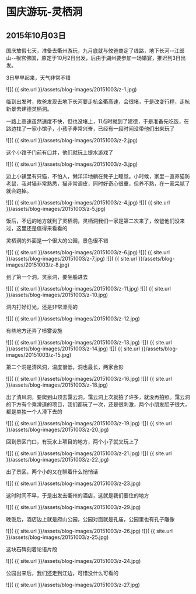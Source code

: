 国庆游玩-灵栖洞
=======================

2015年10月03日
-----------------------
国庆放假七天，准备去衢州游玩，九月底就与攸爸商定了线路，地下长河--江郎山--根宫佛国，原定于10月2日出发，后由于湖州要参加一场婚宴，推迟到3日出发。

3日早早起来，天气非常不错

![]( {{ site.url }}/assets/blog-images/20151003/z-1.jpg)

临到出发时，攸爸发现去地下长河要走杭金衢高速，会很堵，于是改变行程，走杭新景去建德灵栖洞。

一路上高速虽然速度不快，但也没堵上，11点时就到了建德，于是准备先吃饭，在路边找了一家小馆子，小孩子非常兴奋，已经有一段时间没带他们出来玩了

![]( {{ site.url }}/assets/blog-images/20151003/z-2.jpg)

这个小馆子门前有口井，他们就玩上提水游戏了

![]( {{ site.url }}/assets/blog-images/20151003/z-3.jpg)

边上小铺里有只猫，不怕人，懒洋洋地躺在凳子上睡觉。小时候，家里一直养猫防老鼠，我对猫非常熟悉，猫非常调皮，同时好奇心很重，但养不熟，在一家呆腻了就会跑掉。

![]( {{ site.url }}/assets/blog-images/20151003/z-4.jpg)
![]( {{ site.url }}/assets/blog-images/20151003/z-5.jpg)

饭后，不远的地方就到了灵栖洞，灵栖洞我们一家是第二次来了，攸爸他们没来过，这里还是值得来看看的

灵栖洞的外面是一个很大的公园，景色很不错

![]( {{ site.url }}/assets/blog-images/20151003/z-6.jpg)
![]( {{ site.url }}/assets/blog-images/20151003/z-7.jpg)
![]( {{ site.url }}/assets/blog-images/20151003/z-8.jpg)

到了第一个洞，灵泉洞，要坐船进去

![]( {{ site.url }}/assets/blog-images/20151003/z-11.jpg)
![]( {{ site.url }}/assets/blog-images/20151003/z-10.jpg)

洞内打好灯光，还是非常漂亮的

![]( {{ site.url }}/assets/blog-images/20151003/z-12.jpg)

有些地方还弄了喷雾设施

![]( {{ site.url }}/assets/blog-images/20151003/z-13.jpg)
![]( {{ site.url }}/assets/blog-images/20151003/z-14.jpg)
![]( {{ site.url }}/assets/blog-images/20151003/z-15.jpg)

第二个洞是清风洞，温度很低，洞也最长，两家合影

![]( {{ site.url }}/assets/blog-images/20151003/z-16.jpg)
![]( {{ site.url }}/assets/blog-images/20151003/z-18.jpg)

出了清风洞，要爬到山顶去霭云洞，霭云洞上次就拍了许多，就没再拍照。霭云洞的下方有个乘滑道的项目，我们都玩了一次，还是很刺激，两个小朋友胆子很大，都是单独一个人滑下去的

![]( {{ site.url }}/assets/blog-images/20151003/z-19.jpg)
![]( {{ site.url }}/assets/blog-images/20151003/z-20.jpg)

回到景区门口，有玩水上项目的地方，两个小子就又玩上了

![]( {{ site.url }}/assets/blog-images/20151003/z-21.jpg)
![]( {{ site.url }}/assets/blog-images/20151003/z-22.jpg)

出了景区，两个小的又在聊着什么悄悄话

![]( {{ site.url }}/assets/blog-images/20151003/z-23.jpg)

这时时间不早，于是出发去衢州的酒店，这就是我们要住的地方

![]( {{ site.url }}/assets/blog-images/20151003/z-29.jpg)

晚饭后，酒店边上就是府山公园，公园对面就是孔庙，公园里也有孔子雕像

![]( {{ site.url }}/assets/blog-images/20151003/z-26.jpg)
![]( {{ site.url }}/assets/blog-images/20151003/z-25.jpg)

这块石碑刻着论语片段

![]( {{ site.url }}/assets/blog-images/20151003/z-24.jpg)

公园出来后，我们还走到江边，可惜没什么可看的

![]( {{ site.url }}/assets/blog-images/20151003/z-27.jpg)

















